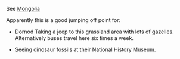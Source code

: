 See [Mongolia](Mongolia)

Apparently this is a good jumping off point for:

* Dornod
Taking a jeep to this grassland area with lots of gazelles. Alternatively buses travel here six times a week.

* Seeing dinosaur fossils at their National History Museum.



